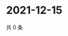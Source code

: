 # 2021-12-15

共 0 条

<!-- BEGIN WEIBO -->
<!-- 最后更新时间 Wed Dec 15 2021 17:00:32 GMT+0800 (China Standard Time) -->

<!-- END WEIBO -->
